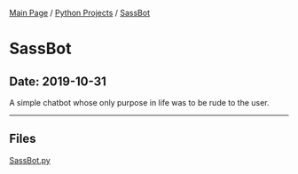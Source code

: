[Main Page](/) / [Python Projects](/python) / [SassBot](/python/2019-10-31_SassBot)

# SassBot

## Date: 2019-10-31

A simple chatbot whose only purpose in life was to be rude to the user.

-----

## Files

[SassBot.py](SassBot.py)
